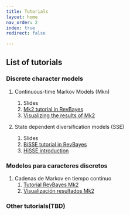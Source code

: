 ```yaml
---
title: Tutorials
layout: home
nav_order: 2
index: true
redirect: false

---
```


## List of tutorials

### Discrete character models  
1. Continuous-time Markov Models (Mkn)
    1. Slides
    2. [Mk2 tutorial in RevBayes](./docs/discrete/ctmc_revbayesEnglish)
    3. [Visualizing the results of Mk2](./docs/discrete//mk2_visualizacionEnglish)
    
2. State dependent diversification models (SSE)
    1. Slides
    2. [BiSSE tutorial in RevBayes](./docs/discrete/SSEmodelsEnglish)
    3. [HiSSE introduction](./docs/discrete/SSEmodels_hiddenEnglish)

### Modelos para caracteres discretos
1. Cadenas de Markov en tiempo continuo
    1. [Tutorial RevBayes Mk2](./docs/discrete/ctmc_revbayes)
    2. [Visualización resultados Mk2](./docs/discrete/mk2_visualizacion)

   

### Other tutorials(TBD) 
